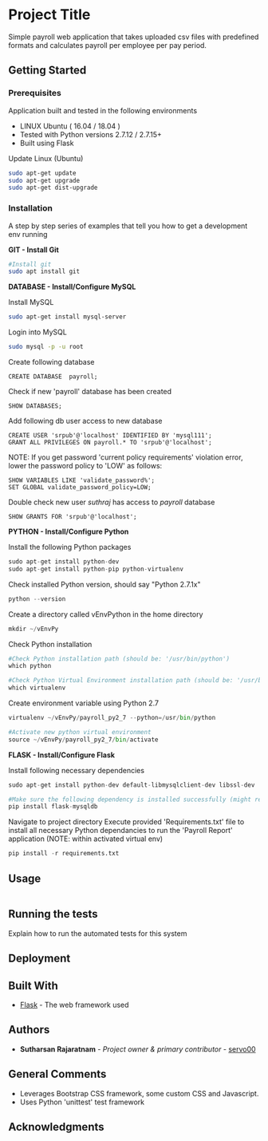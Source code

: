 # Project Title

Simple payroll web application that takes uploaded csv files with predefined formats and calculates payroll per employee per pay period.

## Getting Started


### Prerequisites

Application built and tested in the following environments
* LINUX Ubuntu ( 16.04 / 18.04 )
* Tested with Python versions 2.7.12 / 2.7.15+
* Built using Flask

Update Linux (Ubuntu)

```bash
sudo apt-get update        
sudo apt-get upgrade       
sudo apt-get dist-upgrade  
```

### Installation

A step by step series of examples that tell you how to get a development env running

<b> GIT - Install Git </b>

```bash
#Install git
sudo apt install git
```

<b> DATABASE - Install/Configure MySQL </b>

Install MySQL

```bash
sudo apt-get install mysql-server
```

Login into MySQL

```bash
sudo mysql -p -u root
```

Create following database

```mysql
CREATE DATABASE  payroll;
```

Check if new 'payroll' database has been created

```mysql
SHOW DATABASES;
```

Add following db user access to new database

```mysql
CREATE USER 'srpub'@'localhost' IDENTIFIED BY 'mysql111';
GRANT ALL PRIVILEGES ON payroll.* TO 'srpub'@'localhost';
```

NOTE: If you get password 'current policy requirements' violation error, lower the password policy to 'LOW' as follows:

```mysql
SHOW VARIABLES LIKE 'validate_password%';
SET GLOBAL validate_password_policy=LOW;
```


Double check new user <i> suthraj </i> has access to <i> payroll </i> database

```mysql
SHOW GRANTS FOR 'srpub'@'localhost';
```

<b> PYTHON - Install/Configure Python </b>

Install the following Python packages

```python
sudo apt-get install python-dev
sudo apt-get install python-pip python-virtualenv
```

Check installed Python version, should say "Python 2.7.1x"

```python
python --version
```

Create a directory called vEnvPython in the home directory

```python
mkdir ~/vEnvPy
```

Check Python installation
 
```python
#Check Python installation path (should be: '/usr/bin/python')
which python

#Check Python Virtual Environment installation path (should be: '/usr/bin/virtualenv')
which virtualenv 
```

Create environment variable using Python 2.7

```python
virtualenv ~/vEnvPy/payroll_py2_7 --python=/usr/bin/python

#Activate new python virtual environment
source ~/vEnvPy/payroll_py2_7/bin/activate
```

<b> FLASK - Install/Configure Flask </b>

Install following necessary dependencies

```python
sudo apt-get install python-dev default-libmysqlclient-dev libssl-dev

#Make sure the following dependency is installed successfully (might require 'sudo')
pip install flask-mysqldb
```

Navigate to project directory
Execute provided 'Requirements.txt' file to install all necessary Python dependancies to run the 'Payroll Report' application 
(NOTE: within activated virtual env)

```python
pip install -r requirements.txt
```

## Usage

```python

```



## Running the tests

Explain how to run the automated tests for this system
 
## Deployment

## Built With

* [Flask](http://flask.palletsprojects.com/en/1.1.x/) - The web framework used


## Authors

* **Sutharsan Rajaratnam** - *Project owner & primary contributor* - [servo00](https://github.com/servo00)


## General Comments 
 - Leverages Bootstrap CSS framework, some custom CSS and Javascript.
 - Uses Python 'unittest' test framework 

 
## Acknowledgments

